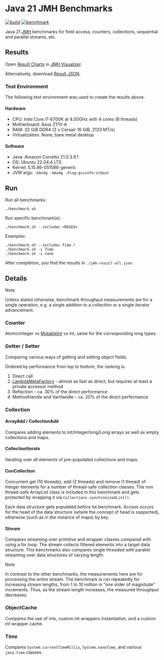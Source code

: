 # Java 21 JMH Benchmarks

[![build](https://github.com/chrisgleissner/java-benchmarks/actions/workflows/build.yaml/badge.svg)](https://github.com/chrisgleissner/java-benchmarks/actions/workflows/build.yaml)
[![benchmark](https://github.com/chrisgleissner/java-benchmarks/actions/workflows/benchmark.yaml/badge.svg)](https://github.com/chrisgleissner/java-benchmarks/actions/workflows/benchmark.yaml)

Java 21 [JMH](https://github.com/openjdk/jmh) benchmarks for field access, counters, collections, sequential and parallel streams, etc.

## Results

Open [Result Charts](https://jmh.morethan.io/?source=https://raw.githubusercontent.com/chrisgleissner/java-benchmarks/main/jmh-result-all.json) in [JMH Visualizer](https://jmh.morethan.io).

Alternatively, download [Result JSON](./jmh-result-all.json).

### Test Environment

The following test environment was used to create the results above.

#### Hardware

- CPU: Intel Core i7-6700K at 4.00GHz with 4 cores (8 threads)
- Motherboard: Asus Z170-A
- RAM: 32 GiB DDR4 (2 x Corsair 16 GiB, 2133 MT/s)
- Virtualization: None; bare metal desktop

#### Software

- Java: Amazon Corretto 21.0.3.9.1
- OS: Ubuntu 22.04.4 LTS
- Kernel: 5.15.86-051586-generic
- JVM args: `-Xms4g -Xmx4g -Xlog:gc=info:stdout`

## Run

Run all benchmarks:

```shell
./benchmark.sh
```

Run specific benchmark(s):

```shell
./benchmark.sh --includes <REGEX>
```

Examples:

```shell
./benchmark.sh --includes Time.*
./benchmark.sh -i Time
./benchmark.sh -i nano
```

After completion, you find the results in `./jmh-result-all.json`.

## Details

> [!NOTE]
> Unless stated otherwise, benchmark throughput measurements are for a single operation, e.g. a single addition to a collection
> or a single iterator advancement.

### Counter

AtomicInteger vs [MutableInt](https://commons.apache.org/proper/commons-lang/javadocs/api-release/index.html) vs int,
same for the corresponding long types.

### Getter / Setter

Comparing various ways of getting and setting object fields.

Ordered by performance from top to bottom, the ranking is:

1. Direct call
1. [LambdaMetaFactory](https://docs.oracle.com/javase/8/docs/api/java/lang/invoke/LambdaMetafactory.html) - almost as fast as direct, but requires at least a private accessor method
1. Reflection - ca. 30% of the direct performance
1. MethodHandle and VarHandle - ca. 20% of the direct performance

### Collection

#### ArrayAdd / CollectionAdd

Compares adding elements to int/Integer/long/Long arrays as well as empty collections and maps.

#### CollectionIterate

Iterating over all elements of pre-populated collections and maps.

#### ConCollection

Concurrent get (10 threads), add (2 threads) and remove (1 thread) of Integer elements for a number of thread-safe collection classes. The non thread-safe ArrayList class is included in this benchmark and gets protected by wrapping it via `Collections.synchronizedList()`.

Each data structure gets populated before he benchmark. Access occurs for the head of the data structure (where the concept of head is supported), otherwise (such as in the instance of maps) by key.

#### Stream

Compares streaming over primitive and wrapper classes compared with using a for loop. The stream collects filtered elements into a target data structure. This benchmarks also compares single threaded with parallel streaming over data structures of varying length.

> [!NOTE]
> In contrast to the other benchmarks, the measurements here are for processing the entire stream. The benchmark is run repeatedly
> for increasing stream lengths, from 1 to 10 million in "one order of magnitude" increments. Thus, as the stream length increases, the measured
> throughput decreases.

### ObjectCache

Compares the use of ints, custom int wrappers instantiation, and a custom int wrapper cache.

### Time

Compares `System.currentTimeMillis`, `System.nanoTime`, and various `java.time` classes.
